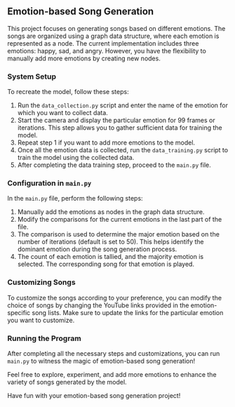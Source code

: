 ## Emotion-based Song Generation

This project focuses on generating songs based on different emotions. The songs are organized using a graph data structure, where each emotion is represented as a node. The current implementation includes three emotions: happy, sad, and angry. However, you have the flexibility to manually add more emotions by creating new nodes.

### System Setup

To recreate the model, follow these steps:

1. Run the `data_collection.py` script and enter the name of the emotion for which you want to collect data.
2. Start the camera and display the particular emotion for 99 frames or iterations. This step allows you to gather sufficient data for training the model.
3. Repeat step 1 if you want to add more emotions to the model.
4. Once all the emotion data is collected, run the `data_training.py` script to train the model using the collected data.
5. After completing the data training step, proceed to the `main.py` file.

### Configuration in `main.py`

In the `main.py` file, perform the following steps:

1. Manually add the emotions as nodes in the graph data structure.
2. Modify the comparisons for the current emotions in the last part of the file.
3. The comparison is used to determine the major emotion based on the number of iterations (default is set to 50). This helps identify the dominant emotion during the song generation process.
4. The count of each emotion is tallied, and the majority emotion is selected. The corresponding song for that emotion is played.

### Customizing Songs

To customize the songs according to your preference, you can modify the choice of songs by changing the YouTube links provided in the emotion-specific song lists. Make sure to update the links for the particular emotion you want to customize.

### Running the Program

After completing all the necessary steps and customizations, you can run `main.py` to witness the magic of emotion-based song generation!

Feel free to explore, experiment, and add more emotions to enhance the variety of songs generated by the model.

Have fun with your emotion-based song generation project!
